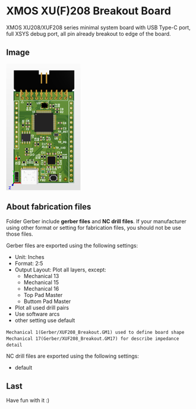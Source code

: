 # XMOS XU(F)208 Breakout Board

XMOS XU208/XUF208 series minimal system board with USB Type-C port, full XSYS debug port, all pin already breakout to edge of the board.

## Image

<img src="image/top_view.png" height="340" width="200">

## About fabrication files

Folder Gerber include **gerber files** and **NC drill files**. If your manufacturer using other format or setting for fabrication files, you should not be use those files.

Gerber files are exported using the following settings:
* Unit: Inches
* Format: 2:5
* Output Layout: Plot all layers, except:
    * Mechanical 13
    * Mechanical 15
    * Mechanical 16
    * Top Pad Master
    * Buttom Pad Master
* Plot all used drill pairs
* Use software arcs
* other setting use default

`Mechanical 1(Gerber/XUF208_Breakout.GM1) used to define board shape`
`Mechanical 17(Gerber/XUF208_Breakout.GM17) for describe impedance detail`

NC drill files are exported using the following settings:
* default

## Last
Have fun with it :)